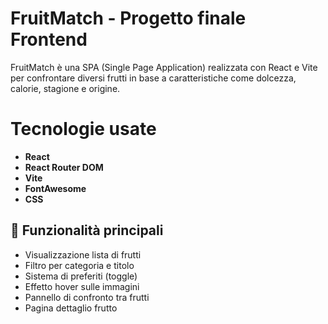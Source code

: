 #  FruitMatch - Progetto finale Frontend

FruitMatch è una SPA (Single Page Application) realizzata con React e Vite per confrontare diversi frutti in base a caratteristiche come dolcezza, calorie, stagione e origine.

# Tecnologie usate

- **React** 
- **React Router DOM**
- **Vite**
- **FontAwesome** 
- **CSS** 

## 🎯 Funzionalità principali

-  Visualizzazione lista di frutti
-  Filtro per categoria e titolo 
-  Sistema di preferiti (toggle)
-  Effetto hover sulle immagini
-  Pannello di confronto tra frutti
-  Pagina dettaglio frutto
